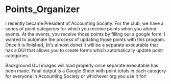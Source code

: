 # Points_Organizer
I recently became President of Accounting Society. For the club, we have a series of point categories for which you receive points when you attend events. At the events, you receive those points by filling out a google form. I wanted to automate the process of updating those points with this program. Once it is finished, (it's almost done) it will be a separate executable that has a GUI that allows you to create forms which automatically update point categories.

Background GUI images will load properly once separate executable has been made. Final output is a Google Sheet with point totals in each category for everyone in Accounting Society or whichever org you use it for!
